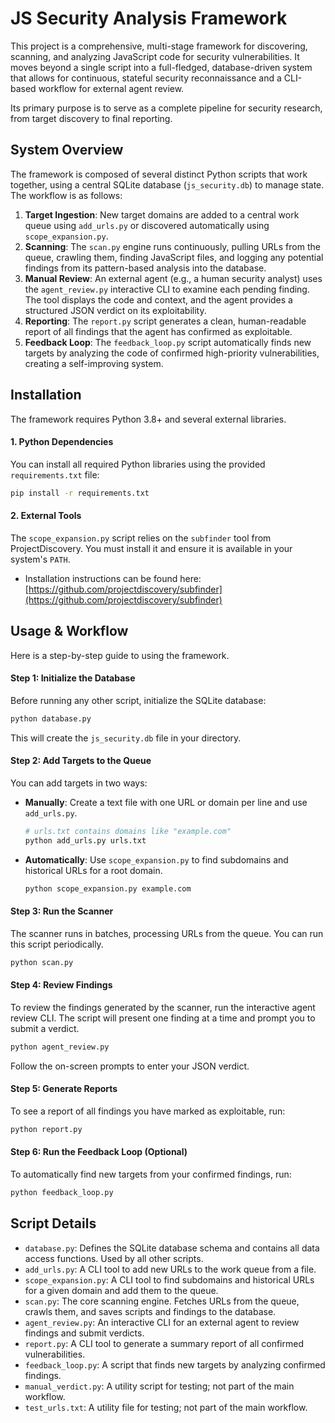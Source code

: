 # JS Security Analysis Framework

This project is a comprehensive, multi-stage framework for discovering, scanning, and analyzing JavaScript code for security vulnerabilities. It moves beyond a single script into a full-fledged, database-driven system that allows for continuous, stateful security reconnaissance and a CLI-based workflow for external agent review.

Its primary purpose is to serve as a complete pipeline for security research, from target discovery to final reporting.

## System Overview

The framework is composed of several distinct Python scripts that work together, using a central SQLite database (`js_security.db`) to manage state. The workflow is as follows:

1.  **Target Ingestion**: New target domains are added to a central work queue using `add_urls.py` or discovered automatically using `scope_expansion.py`.
2.  **Scanning**: The `scan.py` engine runs continuously, pulling URLs from the queue, crawling them, finding JavaScript files, and logging any potential findings from its pattern-based analysis into the database.
3.  **Manual Review**: An external agent (e.g., a human security analyst) uses the `agent_review.py` interactive CLI to examine each pending finding. The tool displays the code and context, and the agent provides a structured JSON verdict on its exploitability.
4.  **Reporting**: The `report.py` script generates a clean, human-readable report of all findings that the agent has confirmed as exploitable.
5.  **Feedback Loop**: The `feedback_loop.py` script automatically finds new targets by analyzing the code of confirmed high-priority vulnerabilities, creating a self-improving system.

## Installation

The framework requires Python 3.8+ and several external libraries.

#### 1. Python Dependencies

You can install all required Python libraries using the provided `requirements.txt` file:
```bash
pip install -r requirements.txt
```

#### 2. External Tools

The `scope_expansion.py` script relies on the `subfinder` tool from ProjectDiscovery. You must install it and ensure it is available in your system's `PATH`.
*   Installation instructions can be found here: [https://github.com/projectdiscovery/subfinder](https://github.com/projectdiscovery/subfinder)

## Usage & Workflow

Here is a step-by-step guide to using the framework.

#### Step 1: Initialize the Database

Before running any other script, initialize the SQLite database:
```bash
python database.py
```
This will create the `js_security.db` file in your directory.

#### Step 2: Add Targets to the Queue

You can add targets in two ways:

*   **Manually**: Create a text file with one URL or domain per line and use `add_urls.py`.
    ```bash
    # urls.txt contains domains like "example.com"
    python add_urls.py urls.txt
    ```
*   **Automatically**: Use `scope_expansion.py` to find subdomains and historical URLs for a root domain.
    ```bash
    python scope_expansion.py example.com
    ```

#### Step 3: Run the Scanner

The scanner runs in batches, processing URLs from the queue. You can run this script periodically.
```bash
python scan.py
```

#### Step 4: Review Findings

To review the findings generated by the scanner, run the interactive agent review CLI. The script will present one finding at a time and prompt you to submit a verdict.
```bash
python agent_review.py
```

Follow the on-screen prompts to enter your JSON verdict.

#### Step 5: Generate Reports

To see a report of all findings you have marked as exploitable, run:
```bash
python report.py
```

#### Step 6: Run the Feedback Loop (Optional)

To automatically find new targets from your confirmed findings, run:
```bash
python feedback_loop.py
```

## Script Details

*   `database.py`: Defines the SQLite database schema and contains all data access functions. Used by all other scripts.
*   `add_urls.py`: A CLI tool to add new URLs to the work queue from a file.
*   `scope_expansion.py`: A CLI tool to find subdomains and historical URLs for a given domain and add them to the queue.
*   `scan.py`: The core scanning engine. Fetches URLs from the queue, crawls them, and saves scripts and findings to the database.
*   `agent_review.py`: An interactive CLI for an external agent to review findings and submit verdicts.
*   `report.py`: A CLI tool to generate a summary report of all confirmed vulnerabilities.
*   `feedback_loop.py`: A script that finds new targets by analyzing confirmed findings.
*   `manual_verdict.py`: A utility script for testing; not part of the main workflow.
*   `test_urls.txt`: A utility file for testing; not part of the main workflow.
